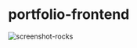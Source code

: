 # portfolio-frontend

![screenshot-rocks](https://github.com/sakib-1996/portfolio-frontend/assets/145473626/d1318140-1aae-4cda-ab01-c657e79a80f2)
